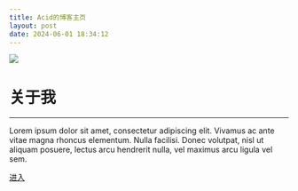 ```yaml
---
title: Acid的博客主页
layout: post
date: 2024-06-01 18:34:12
---
```


![ ](https://img.picui.cn/free/2024/06/03/665d53b89891d.jpeg
)

# 关于我

---

Lorem ipsum dolor sit amet, consectetur adipiscing elit. Vivamus ac ante vitae magna rhoncus elementum. Nulla facilisi. Donec volutpat, nisl ut aliquam posuere, lectus arcu hendrerit nulla, vel maximus arcu ligula vel sem.

[进入](https://www.ac1d.cc/blog)